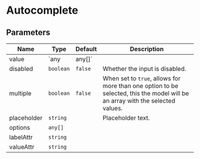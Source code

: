 # Autocomplete

## Parameters

Name | Type | Default | Description
---|---|---|---
value | `any | any[]` | | Component's model.
disabled | `boolean` | `false` | Whether the input is disabled.
multiple | `boolean` | `false` | When set to `true`, allows for more than one option to be selected, this the model will be an array with the selected values.
placeholder | `string` | | Placeholder text.
options | `any[]` | |
labelAttr | `string` | |
valueAttr | `string` | |